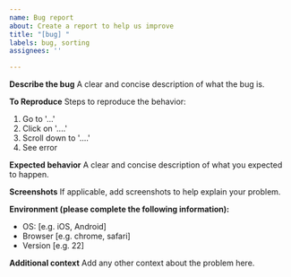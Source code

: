 ```yaml
---
name: Bug report
about: Create a report to help us improve
title: "[bug] "
labels: bug, sorting
assignees: ''

---
```


**Describe the bug**
A clear and concise description of what the bug is.

**To Reproduce**
Steps to reproduce the behavior:
1. Go to '...'
2. Click on '....'
3. Scroll down to '....'
4. See error

**Expected behavior**
A clear and concise description of what you expected to happen.

**Screenshots**
If applicable, add screenshots to help explain your problem.

**Environment (please complete the following information):**
 - OS: [e.g. iOS, Android]
 - Browser [e.g. chrome, safari]
 - Version [e.g. 22]

**Additional context**
Add any other context about the problem here.
